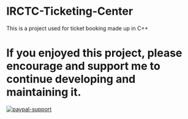 # IRCTC-Ticketing-Center
This is a project used for ticket booking made up in C++

# If you enjoyed this project, please encourage and support me to continue developing and maintaining it.
[![paypal-support](https://user-images.githubusercontent.com/32667635/71374712-b3a49b00-25e1-11ea-944e-ff5f4a0b6cfe.jpg)](https://paypal.me/shubhamgupta1204)
